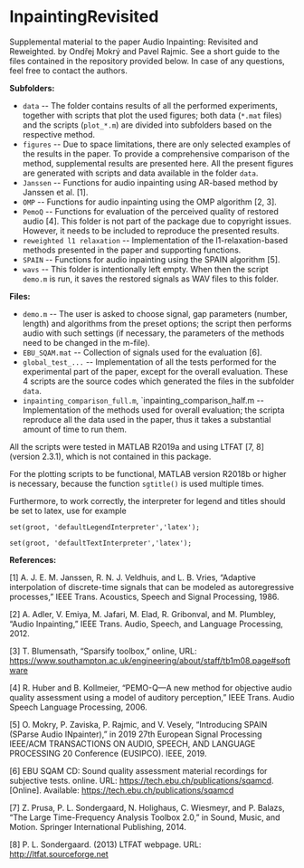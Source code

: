 # InpaintingRevisited
Supplemental material to the paper Audio Inpainting: Revisited and Reweighted.
by Ondřej Mokrý and Pavel Rajmic. See a short guide to the files contained
in the repository provided below. In case of any questions, feel free to
contact the authors.

**Subfolders:**
  * `data` -- The folder contains results of all the performed experiments,
              together with scripts that plot the used figures; both data
              (`*.mat` files) and the scripts (`plot_*.m`) are divided into
              subfolders based on the respective method.
  * `figures` -- Due to space limitations, there are only selected examples
              of the results in the paper. To provide a comprehensive
              comparison of the method, supplemental results are presented here.
              All the present figures are generated with scripts and data
              available in the folder `data`. 
  * `Janssen` -- Functions for audio inpainting using AR-based method by
              Janssen et al. [1].
  * `OMP` -- Functions for audio inpainting using the OMP algorithm [2, 3].
  * `PemoQ` -- Functions for evaluation of the perceived quality of restored
              audio [4]. This folder is not part of the package due to copyright
              issues. However, it needs to be included to reproduce the presented
              results.
  * `reweighted l1 relaxation` -- Implementation of the l1-relaxation-based
              methods presented in the paper and supporting functions.
  * `SPAIN` -- Functions for audio inpainting using the SPAIN algorithm [5].
  * `wavs` -- This folder is intentionally left empty. When then the script
              `demo.m` is run, it saves the restored signals as WAV files to
              this folder.

**Files:**
  * `demo.m` -- The user is asked to choose signal, gap parameters (number,
              length) and algorithms from the preset options; the script
              then performs audio with such settings (if necessary, the
              parameters of the methods need to be changed in the m-file).
  * `EBU_SQAM.mat` -- Collection of signals used for the evaluation [6].
  * `global_test_...` -- Implementation of all the tests performed for the
              experimental part of the paper, except for the overall evaluation.
              These 4 scripts are the source codes which generated the files in
              the subfolder `data`.
  * `inpainting_comparison_full.m`,  `inpainting_comparison_half.m
              -- Implementation of the methods used for overall evaluation;
              the scripta reproduce all the data used in the paper, thus it
              takes a substantial amount of time to run them.

All the scripts were tested in MATLAB R2019a and using LTFAT [7, 8]
(version 2.3.1), which is not contained in this package.

For the plotting scripts to be functional, MATLAB version R2018b or higher
is necessary, because the function `sgtitle()` is used multiple times.

Furthermore, to work correctly, the interpreter for legend and titles
should be set to latex, use for example

  `set(groot, 'defaultLegendInterpreter','latex');`
  
  `set(groot, 'defaultTextInterpreter','latex');`

**References:**

[1] A. J. E. M. Janssen, R. N. J. Veldhuis, and L. B. Vries, “Adaptive
    interpolation of discrete-time signals that can be modeled as
    autoregressive processes,” IEEE Trans. Acoustics, Speech and Signal
    Processing, 1986.

[2] A. Adler, V. Emiya, M. Jafari, M. Elad, R. Gribonval, and M. Plumbley,
    “Audio Inpainting,” IEEE Trans. Audio, Speech, and Language Processing,
    2012.

[3] T. Blumensath, “Sparsify toolbox,” online, URL:
    https://www.southampton.ac.uk/engineering/about/staff/tb1m08.page#software

[4] R. Huber and B. Kollmeier, “PEMO-Q—A new method for objective
    audio quality assessment using a model of auditory perception,” IEEE
    Trans. Audio Speech Language Processing, 2006.

[5] O. Mokry, P. Zaviska, P. Rajmic, and V. Vesely, “Introducing SPAIN
    (SParse Audio INpainter),” in 2019 27th European Signal Processing
    IEEE/ACM TRANSACTIONS ON AUDIO, SPEECH, AND LANGUAGE PROCESSING 20
    Conference (EUSIPCO). IEEE, 2019.

[6] EBU SQAM CD: Sound quality assessment material recordings for
    subjective tests. online. URL: https://tech.ebu.ch/publications/sqamcd.
    [Online]. Available: https://tech.ebu.ch/publications/sqamcd

[7] Z. Prusa, P. L. Sondergaard, N. Holighaus, C. Wiesmeyr, and P. Balazs,
    “The Large Time-Frequency Analysis Toolbox 2.0,” in Sound, Music, and
    Motion. Springer International Publishing, 2014.

[8] P. L. Sondergaard. (2013) LTFAT webpage. URL:
    http://ltfat.sourceforge.net
